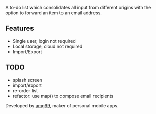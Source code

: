 A to-do list which consolidates all input from different origins
with the option to forward an item to an email address.

## Features

- Single user, login not required
- Local storage, cloud not required
- Import/Export

## TODO

- splash screen
- import/export
- re-order list
- refactor: use map() to compose email recipients

Developed by [amg99](https://amg99.com), maker of personal mobile apps.

